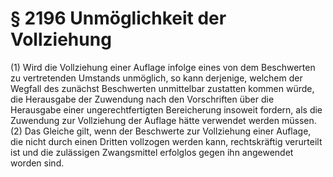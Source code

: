 # § 2196 Unmöglichkeit der Vollziehung
(1) Wird die Vollziehung einer Auflage infolge eines von dem Beschwerten zu vertretenden Umstands unmöglich, so kann derjenige, welchem der Wegfall des zunächst Beschwerten unmittelbar zustatten kommen würde, die Herausgabe der Zuwendung nach den Vorschriften über die Herausgabe einer ungerechtfertigten Bereicherung insoweit fordern, als die Zuwendung zur Vollziehung der Auflage hätte verwendet werden müssen.
(2) Das Gleiche gilt, wenn der Beschwerte zur Vollziehung einer Auflage, die nicht durch einen Dritten vollzogen werden kann, rechtskräftig verurteilt ist und die zulässigen Zwangsmittel erfolglos gegen ihn angewendet worden sind.